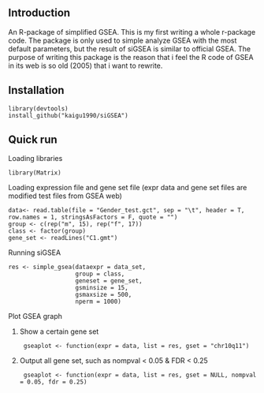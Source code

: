 ## Introduction

An R-package of simplified GSEA. This is my first writing a whole r-package code. The package is only used to simple analyze GSEA with the most default parameters, but the result of siGSEA is similar to official GSEA. The purpose of writing this package is the reason that i feel the R code of GSEA in its web is so old (2005) that i want to rewrite.

## Installation

	library(devtools)
	install_github("kaigu1990/siGSEA")

## Quick run

Loading libraries

	library(Matrix)

Loading expression file and gene set file (expr data and gene set files are modified test files from GSEA web)

	data<- read.table(file = "Gender_test.gct", sep = "\t", header = T, row.names = 1, stringsAsFactors = F, quote = "")
	group <- c(rep("m", 15), rep("f", 17))
	class <- factor(group)
	gene_set <- readLines("C1.gmt")

Running siGSEA

	res <- simple_gsea(dataexpr = data_set, 
                   	   group = class, 
                       geneset = gene_set, 
                       gsminsize = 15, 
                       gsmaxsize = 500, 
                       nperm = 1000)

Plot GSEA graph

1. Show a certain gene set

		gseaplot <- function(expr = data, list = res, gset = "chr10q11")

2. Output all gene set, such as nompval < 0.05 & FDR < 0.25
	
		gseaplot <- function(expr = data, list = res, gset = NULL, nompval = 0.05, fdr = 0.25)


	